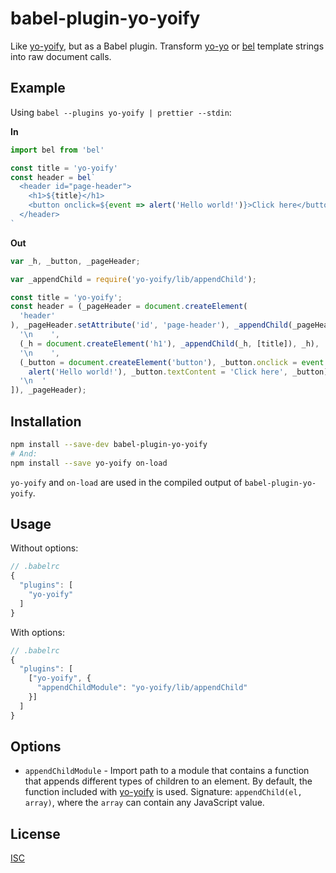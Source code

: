 # babel-plugin-yo-yoify

Like [yo-yoify][], but as a Babel plugin. Transform [yo-yo][] or [bel][]
template strings into raw document calls.

## Example

Using `babel --plugins yo-yoify | prettier --stdin`:

**In**

```js
import bel from 'bel'

const title = 'yo-yoify'
const header = bel`
  <header id="page-header">
    <h1>${title}</h1>
    <button onclick=${event => alert('Hello world!')}>Click here</button>
  </header>
`
```

**Out**

```js
var _h, _button, _pageHeader;

var _appendChild = require('yo-yoify/lib/appendChild');

const title = 'yo-yoify';
const header = (_pageHeader = document.createElement(
  'header'
), _pageHeader.setAttribute('id', 'page-header'), _appendChild(_pageHeader, [
  '\n    ',
  (_h = document.createElement('h1'), _appendChild(_h, [title]), _h),
  '\n    ',
  (_button = document.createElement('button'), _button.onclick = event =>
    alert('Hello world!'), _button.textContent = 'Click here', _button),
  '\n  '
]), _pageHeader);
```

## Installation

```bash
npm install --save-dev babel-plugin-yo-yoify
# And:
npm install --save yo-yoify on-load
```

`yo-yoify` and `on-load` are used in the compiled output of
`babel-plugin-yo-yoify`.

## Usage

Without options:

```js
// .babelrc
{
  "plugins": [
    "yo-yoify"
  ]
}
```

With options:

```js
// .babelrc
{
  "plugins": [
    ["yo-yoify", {
      "appendChildModule": "yo-yoify/lib/appendChild"
    }]
  ]
}
```

## Options

 - `appendChildModule` - Import path to a module that contains a function that
   appends different types of children to an element. By default, the function
   included with [yo-yoify][] is used. Signature: `appendChild(el, array)`,
   where the `array` can contain any JavaScript value.

## License

[ISC][]

[yo-yoify]: https://github.com/shama/yo-yoify
[yo-yo]: https://github.com/maxogden/yo-yo
[bel]: https://github.com/shama/bel
[ISC]: ./LICENSE
